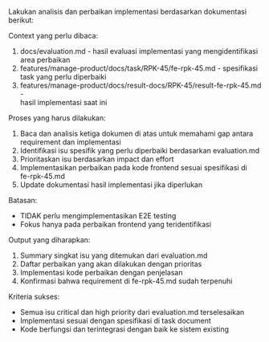 Lakukan analisis dan perbaikan implementasi berdasarkan dokumentasi 
  berikut:

  Context yang perlu dibaca:
  1. docs/evaluation.md - hasil evaluasi implementasi yang mengidentifikasi     
   area perbaikan
  2. features/manage-product/docs/task/RPK-45/fe-rpk-45.md - spesifikasi        
  task yang perlu diperbaiki
  3. features/manage-product/docs/result-docs/RPK-45/result-fe-rpk-45.md -      
  hasil implementasi saat ini

  Proses yang harus dilakukan:
  1. Baca dan analisis ketiga dokumen di atas untuk memahami gap antara         
  requirement dan implementasi
  2. Identifikasi isu spesifik yang perlu diperbaiki berdasarkan 
  evaluation.md
  3. Prioritaskan isu berdasarkan impact dan effort
  4. Implementasikan perbaikan pada kode frontend sesuai spesifikasi di         
  fe-rpk-45.md
  5. Update dokumentasi hasil implementasi jika diperlukan

  Batasan:
  - TIDAK perlu mengimplementasikan E2E testing
  - Fokus hanya pada perbaikan frontend yang teridentifikasi

  Output yang diharapkan:
  1. Summary singkat isu yang ditemukan dari evaluation.md
  2. Daftar perbaikan yang akan dilakukan dengan prioritas
  3. Implementasi kode perbaikan dengan penjelasan
  4. Konfirmasi bahwa requirement di fe-rpk-45.md sudah terpenuhi

  Kriteria sukses:
  - Semua isu critical dan high priority dari evaluation.md terselesaikan       
  - Implementasi sesuai dengan spesifikasi di task document
  - Kode berfungsi dan terintegrasi dengan baik ke sistem existing